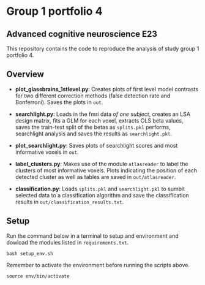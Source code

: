 # Group 1 portfolio 4
## Advanced cognitive neuroscience E23

This repository contains the code to reproduce the analysis of study group 1 portfolio 4.

## Overview
- __plot_glassbrains_1stlevel.py__: Creates plots of first level model contrasts for two different correction methods (false detection rate and Bonferroni). Saves the plots in ```out```.

- __searchlight.py__: Loads in the fmri data _of one subject_, creates an LSA design matrix, fits a GLM for each voxel, extracts OLS beta values, saves the train-test split of the betas as ```splits.pkl``` performs, searchlight analysis and saves the results as ```searchlight.pkl```.

- __plot_searchlight.py__: Saves plots of searchlight scores and most informative voxels in ```out```.

- __label_clusters.py__: Makes use of the module ```atlasreader``` to label the clusters of most informative voxels. Plots indicating the position of each detected cluster as well as tables are saved in ```out/atlasreader```.

- __classification.py__: Loads ```splits.pkl``` and ```searchlight.pkl``` to sumbit selected data to a classification algorithm and save the classification results in ```out/classification_results.txt```.

## Setup
Run the command below in a terminal to setup and environment and dowload the modules listed in ```requirements.txt```.
```shell
bash setup_env.sh
```

Remember to activate the environment before running the scripts above.
```shell
source env/bin/activate
```

